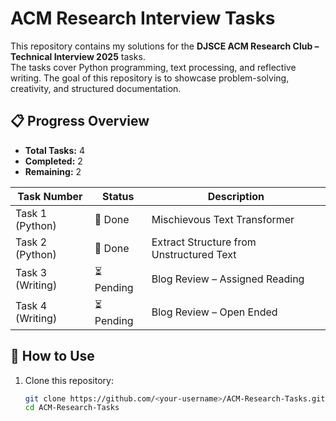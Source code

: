 # ACM Research Interview Tasks

This repository contains my solutions for the **DJSCE ACM Research Club – Technical Interview 2025** tasks.  
The tasks cover Python programming, text processing, and reflective writing. The goal of this repository is to showcase problem-solving, creativity, and structured documentation.  

## 📋 Progress Overview

- **Total Tasks:** 4  
- **Completed:** 2
- **Remaining:** 2  

| Task Number | Status     | Description |
|-------------|------------|-------------|
| Task 1 (Python) | 🚀 Done  | Mischievous Text Transformer |
| Task 2 (Python) | 🚀 Done  | Extract Structure from Unstructured Text |
| Task 3 (Writing) | ⏳ Pending  | Blog Review – Assigned Reading |
| Task 4 (Writing) | ⏳ Pending  | Blog Review – Open Ended |

## 🚩 How to Use

1. Clone this repository:  
   ```bash
   git clone https://github.com/<your-username>/ACM-Research-Tasks.git
   cd ACM-Research-Tasks
